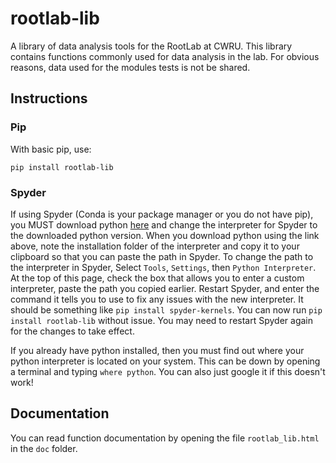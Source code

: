# rootlab-lib
A library of data analysis tools for the RootLab at CWRU. This library contains functions commonly used for data analysis in the lab. For obvious reasons, data used for the modules tests is not be shared.

## Instructions
### Pip
With basic pip, use:
```
pip install rootlab-lib
```

### Spyder
If using Spyder (Conda is your package manager or you do not have pip), you MUST download python [here](https://www.python.org/downloads/) and change the interpreter for Spyder to the downloaded python version. When you download python using the link above, note the installation folder of the interpreter and copy it to your clipboard so that you can paste the path in Spyder. To change the path to the interpreter in Spyder, Select `Tools`, `Settings`, then `Python Interpreter`. At the top of this page, check the box that allows you to enter a custom interpreter, paste the path you copied earlier. Restart Spyder, and enter the command it tells you to use to fix any issues with the new interpreter. It should be something like `pip install spyder-kernels`. You can now run `pip install rootlab-lib` without issue. You may need to restart Spyder again for the changes to take effect.

If you already have python installed, then you must find out where your python interpreter is located on your system. This can be down by opening a terminal and typing `where python`. You can also just google it if this doesn't work!

## Documentation
You can read function documentation by opening the file `rootlab_lib.html` in the `doc` folder.